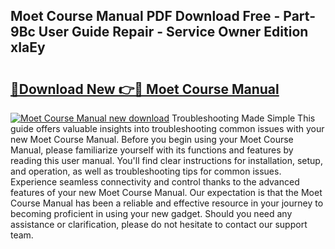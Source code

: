 ## Moet Course Manual PDF Download Free - Part-9Bc User Guide Repair - Service Owner Edition xIaEy

# <h2><a href="http://cf15616.oget.top/?id=Moet+Course+Manual">🔗Download New 👉🔴 Moet Course Manual</a></h2>

[![Moet Course Manual new download](https://i.imgur.com/5g1atiW.png)](http://cf15616.oget.top/?id=Moet+Course+Manual)
Troubleshooting Made Simple This guide offers valuable insights into troubleshooting common issues with your new Moet Course Manual. Before you begin using your Moet Course Manual, please familiarize yourself with its functions and features by reading this user manual. You'll find clear instructions for installation, setup, and operation, as well as troubleshooting tips for common issues. Experience seamless connectivity and control thanks to the advanced features of your new Moet Course Manual. Our expectation is that the Moet Course Manual has been a reliable and effective resource in your journey to becoming proficient in using your new gadget. Should you need any assistance or clarification, please do not hesitate to contact our support team.
